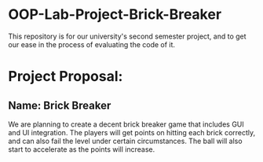 # OOP-Lab-Project-Brick-Breaker
This repository is for our university's second semester project, and to get our ease in the process of evaluating the code of it.
# Project Proposal:
## Name: Brick Breaker
We are planning to create a decent brick breaker game that includes GUI and UI integration. The players will get points on hitting each brick correctly, and can also fail the level under certain circumstances. The ball will also start to accelerate as the points will increase. 
